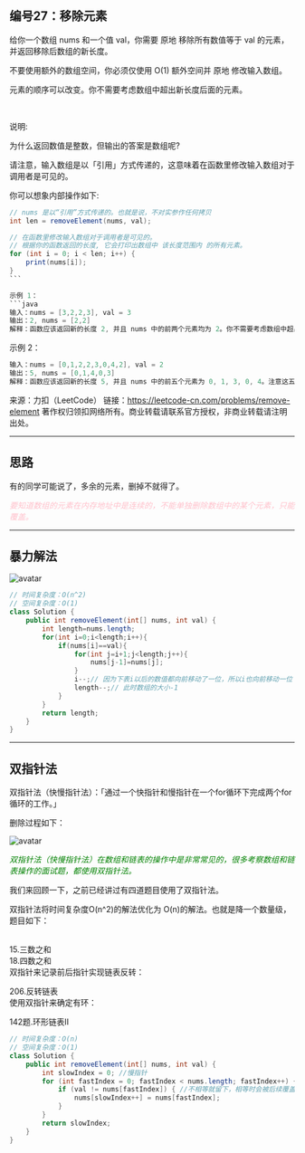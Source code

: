 ## 编号27：移除元素
给你一个数组 nums 和一个值 val，你需要 原地 移除所有数值等于 val 的元素，并返回移除后数组的新长度。

不要使用额外的数组空间，你必须仅使用 O(1) 额外空间并 原地 修改输入数组。

元素的顺序可以改变。你不需要考虑数组中超出新长度后面的元素。

 

说明:

为什么返回数值是整数，但输出的答案是数组呢?

请注意，输入数组是以「引用」方式传递的，这意味着在函数里修改输入数组对于调用者是可见的。

你可以想象内部操作如下:
```java
// nums 是以“引用”方式传递的。也就是说，不对实参作任何拷贝
int len = removeElement(nums, val);

// 在函数里修改输入数组对于调用者是可见的。
// 根据你的函数返回的长度, 它会打印出数组中 该长度范围内 的所有元素。
for (int i = 0; i < len; i++) {
    print(nums[i]);
}
``` 

示例 1：
```java
输入：nums = [3,2,2,3], val = 3
输出：2, nums = [2,2]
解释：函数应该返回新的长度 2, 并且 nums 中的前两个元素均为 2。你不需要考虑数组中超出新长度后面的元素。例如，函数返回的新长度为 2 ，而 nums = [2,2,3,3] 或 nums = [2,2,0,0]，也会被视作正确答案。
```
示例 2：
```java 
输入：nums = [0,1,2,2,3,0,4,2], val = 2
输出：5, nums = [0,1,4,0,3]
解释：函数应该返回新的长度 5, 并且 nums 中的前五个元素为 0, 1, 3, 0, 4。注意这五个元素可为任意顺序。你不需要考虑数组中超出新长度后面的元素。
```
来源：力扣（LeetCode）
链接：https://leetcode-cn.com/problems/remove-element
著作权归领扣网络所有。商业转载请联系官方授权，非商业转载请注明出处。

---

## 思路
有的同学可能说了，多余的元素，删掉不就得了。

<span style="color:pink">*要知道数组的元素在内存地址中是连续的，不能单独删除数组中的某个元素，只能覆盖。*</span>

---
## 暴力解法

![avatar](https://mmbiz.qpic.cn/mmbiz_gif/ciaqDnJprwv4rN7Lc7cH7s9Xs5Gfgibnf7TXGEicwHiav5ChqT6UqgicWib6XRp7TxJva0A6ibrCA6Jx2jAibibWr811pOA/640?wx_fmt=gif&tp=webp&wxfrom=5&wx_lazy=1)

```java
// 时间复杂度：O(n^2)
// 空间复杂度：O(1)
class Solution {
    public int removeElement(int[] nums, int val) {
        int length=nums.length;
        for(int i=0;i<length;i++){
            if(nums[i]==val){
                for(int j=i+1;j<length;j++){
                    nums[j-1]=nums[j];
                }
                i--;// 因为下表i以后的数值都向前移动了一位，所以i也向前移动一位
                length--;// 此时数组的大小-1
            } 
        }
        return length;
    }
}
```

---
## 双指针法

双指针法（快慢指针法）：「通过一个快指针和慢指针在一个for循环下完成两个for循环的工作。」

删除过程如下：

![avatar](https://mmbiz.qpic.cn/mmbiz_gif/ciaqDnJprwv4rN7Lc7cH7s9Xs5Gfgibnf7kT8a6hE8xVSviaeZHuIqUAx3HRef0dDvg5roSXCIulV2XcjOnxKwYVA/640?wx_fmt=gif&tp=webp&wxfrom=5&wx_lazy=1)

<span style="color:green">*双指针法（快慢指针法）在数组和链表的操作中是非常常见的，很多考察数组和链表操作的面试题，都使用双指针法。*</span>

我们来回顾一下，之前已经讲过有四道题目使用了双指针法。

双指针法将时间复杂度O(n^2)的解法优化为 O(n)的解法。也就是降一个数量级，题目如下：

</br>15.三数之和
</br>18.四数之和
</br>双指针来记录前后指针实现链表反转：

206.反转链表
</br>使用双指针来确定有环：

142题.环形链表II

```java
// 时间复杂度：O(n)
// 空间复杂度：O(1)
class Solution {
    public int removeElement(int[] nums, int val) {
        int slowIndex = 0; //慢指针
        for (int fastIndex = 0; fastIndex < nums.length; fastIndex++) {   //快指针  
            if (val != nums[fastIndex]) { //不相等就留下，相等时会被后续覆盖
                nums[slowIndex++] = nums[fastIndex]; 
            }
        }
        return slowIndex;
    }
}
```